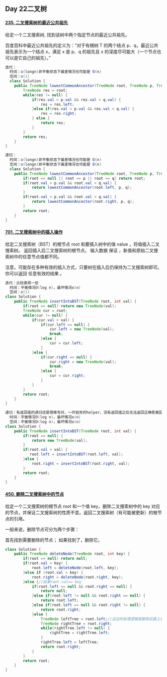 ## Day 22二叉树

#### [235. 二叉搜索树的最近公共祖先](https://leetcode.cn/problems/lowest-common-ancestor-of-a-binary-search-tree/)

给定一个二叉搜索树, 找到该树中两个指定节点的最近公共祖先。

百度百科中最近公共祖先的定义为：“对于有根树 T 的两个结点 p、q，最近公共祖先表示为一个结点 x，满足 x 是 p、q 的祖先且 x 的深度尽可能大（一个节点也可以是它自己的祖先）。”

```java
迭代：
  时间：o(longn)非平衡状态下最差情况也可能是 O(n)
  空间：o(1)
  class Solution {
    public TreeNode lowestCommonAncestor(TreeNode root, TreeNode p, TreeNode q) {
        TreeNode res = root;
        while(res != null) {
            if(res.val > p.val && res.val > q.val) {
                res = res.left;
            }else if(res.val < p.val && res.val < q.val) {
                res = res.right;
            } else {
                return res;
            }
        } 
        return res;  
    }
}
```

```java
递归：
  时间：o(longn)非平衡状态下最差情况也可能是 O(n)
  空间：o(longn)非平衡状态下最差情况也可能是 O(n)
  class Solution {
    public TreeNode lowestCommonAncestor(TreeNode root, TreeNode p, TreeNode q) {
        if(root == null || root == p || root == q) return root;
        if(root.val > p.val && root.val > q.val) {
            return lowestCommonAncestor(root.left, p, q);
        }
        if(root.val < p.val && root.val < q.val) {
            return lowestCommonAncestor(root.right, p, q);
        }
        return root;
    }
}
```

#### [701. 二叉搜索树中的插入操作](https://leetcode.cn/problems/insert-into-a-binary-search-tree/)

给定二叉搜索树（BST）的根节点 root 和要插入树中的值 value ，将值插入二叉搜索树。 返回插入后二叉搜索树的根节点。 输入数据 保证 ，新值和原始二叉搜索树中的任意节点值都不同。

注意，可能存在多种有效的插入方式，只要树在插入后仍保持为二叉搜索树即可。 你可以返回 任意有效的结果 。

```java
迭代：比较直观一些
  时间：平衡情况O(log n)，最坏情况o(n)
  空间：o(1)
class Solution {
    public TreeNode insertIntoBST(TreeNode root, int val) {
        if(root == null) return new TreeNode(val);
        TreeNode cur = root;
        while(cur != null) {
            if(cur.val > val) {
                if(cur.left == null) {
                    cur.left = new TreeNode(val);
                    break;
                }else {
                    cur = cur.left;
                }
            }else {
                if(cur.right == null) {
                    cur.right = new TreeNode(val);
                    break;
                }else {
                    cur = cur.right;
                }
            }
        }
        return root;  
    }
}
```

```java
递归：有返回值的递归还是很难写对，一开始写的helper，没有返回值之后无法返回正确答案因为没有正确理解方法中参数传递机制。
  时间：平衡情况O(log n)，最坏情况o(n)
  空间：平衡情况O(log n)，最坏情况o(n) 
class Solution {
    public TreeNode insertIntoBST(TreeNode root, int val) {
        if(root == null) {
            return new TreeNode(val);  
        }
        if(root.val > val) {
           root.left = insertIntoBST(root.left, val);
        }else {
            root.right = insertIntoBST(root.right, val);
        }
        return root;
    }
}
```

#### [450. 删除二叉搜索树中的节点](https://leetcode.cn/problems/delete-node-in-a-bst/)

给定一个二叉搜索树的根节点 root 和一个值 key，删除二叉搜索树中的 key 对应的节点，并保证二叉搜索树的性质不变。返回二叉搜索树（有可能被更新）的根节点的引用。

一般来说，删除节点可分为两个步骤：

首先找到需要删除的节点；
如果找到了，删除它。

```java
class Solution {
    public TreeNode deleteNode(TreeNode root, int key) {
        if(root == null) return null;
        if(root.val > key) {
            root.left = deleteNode(root.left, key);
        }else if (root.val < key) {
            root.right = deleteNode(root.right, key);
        }else {//如果root.val== key
            if(root.left == null && root.right == null) {
                return null;
            }else if(root.left != null && root.right == null) {
                return root.left;
            }else if(root.left == null && root.right != null) {
                return root.right;
            }else {
                TreeNode leftTree = root.left;//这边的处理逻辑是删除后接上右子树，左子树变成右子树的最左子树
                TreeNode rightTree = root.right;
                while(rightTree.left != null) {
                    rightTree = rightTree.left;
                }
                rightTree.left = leftTree;
                return root.right;
            }
        }
        return root;   
    }
}
```

